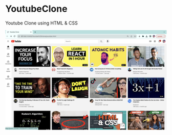 # YoutubeClone
Youtube Clone using HTML &amp; CSS

![alt text](https://github.com/fathimaNasmin/YoutubeClone/blob/main/yt-screenshot.png?raw=true)
